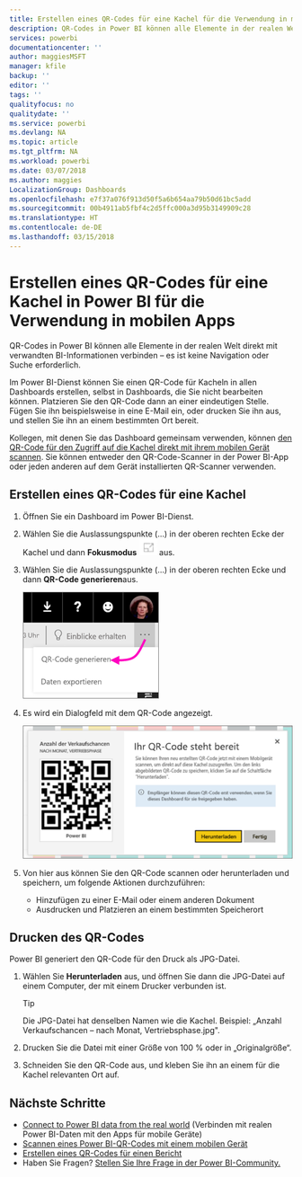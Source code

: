 ```yaml
---
title: Erstellen eines QR-Codes für eine Kachel für die Verwendung in mobilen Power BI-Apps
description: QR-Codes in Power BI können alle Elemente in der realen Welt direkt mit verwandten BI-Informationen in der mobilen Power BI-App verbinden – es ist keine Suche erforderlich.
services: powerbi
documentationcenter: ''
author: maggiesMSFT
manager: kfile
backup: ''
editor: ''
tags: ''
qualityfocus: no
qualitydate: ''
ms.service: powerbi
ms.devlang: NA
ms.topic: article
ms.tgt_pltfrm: NA
ms.workload: powerbi
ms.date: 03/07/2018
ms.author: maggies
LocalizationGroup: Dashboards
ms.openlocfilehash: e7f37a076f913d50f5a6b654aa79b50d61bc5add
ms.sourcegitcommit: 00b4911ab5fbf4c2d5ffc000a3d95b3149909c28
ms.translationtype: HT
ms.contentlocale: de-DE
ms.lasthandoff: 03/15/2018
---
```

# <a name="create-a-qr-code-for-a-tile-in-power-bi-to-use-in-the-mobile-apps"></a>Erstellen eines QR-Codes für eine Kachel in Power BI für die Verwendung in mobilen Apps
QR-Codes in Power BI können alle Elemente in der realen Welt direkt mit verwandten BI-Informationen verbinden – es ist keine Navigation oder Suche erforderlich.

Im Power BI-Dienst können Sie einen QR-Code für Kacheln in allen Dashboards erstellen, selbst in Dashboards, die Sie nicht bearbeiten können. Platzieren Sie den QR-Code dann an einer eindeutigen Stelle. Fügen Sie ihn beispielsweise in eine E-Mail ein, oder drucken Sie ihn aus, und stellen Sie ihn an einem bestimmten Ort bereit. 

Kollegen, mit denen Sie das Dashboard gemeinsam verwenden, können [den QR-Code für den Zugriff auf die Kachel direkt mit ihrem mobilen Gerät scannen](mobile-apps-qr-code.md). Sie können entweder den QR-Code-Scanner in der Power BI-App oder jeden anderen auf dem Gerät installierten QR-Scanner verwenden.


## <a name="create-a-qr-code-for-a-tile"></a>Erstellen eines QR-Codes für eine Kachel
1. Öffnen Sie ein Dashboard im Power BI-Dienst.
2. Wählen Sie die Auslassungspunkte (...) in der oberen rechten Ecke der Kachel und dann **Fokusmodus** ![](media/service-create-qr-code-for-tile/fullscreen-icon.jpg) aus.
3. Wählen Sie die Auslassungspunkte (...) in der oberen rechten Ecke und dann **QR-Code generieren**aus. 
   
    ![](media/service-create-qr-code-for-tile/power-bi-create-qr-code-tile.png)
4. Es wird ein Dialogfeld mit dem QR-Code angezeigt. 
   
    ![](media/service-create-qr-code-for-tile/pbi_qrcode_opportunity_count.png)
5. Von hier aus können Sie den QR-Code scannen oder herunterladen und speichern, um folgende Aktionen durchzuführen: 
   
   * Hinzufügen zu einer E-Mail oder einem anderen Dokument 
   * Ausdrucken und Platzieren an einem bestimmten Speicherort 

## <a name="print-the-qr-code"></a>Drucken des QR-Codes
Power BI generiert den QR-Code für den Druck als JPG-Datei. 

1. Wählen Sie **Herunterladen** aus, und öffnen Sie dann die JPG-Datei auf einem Computer, der mit einem Drucker verbunden ist.  
   
   > [!TIP]
   > Die JPG-Datei hat denselben Namen wie die Kachel. Beispiel: „Anzahl Verkaufschancen – nach Monat, Vertriebsphase.jpg".
   > 
   > 
2. Drucken Sie die Datei mit einer Größe von 100 % oder in „Originalgröße“.  
3. Schneiden Sie den QR-Code aus, und kleben Sie ihn an einem für die Kachel relevanten Ort auf. 

## <a name="next-steps"></a>Nächste Schritte
* [Connect to Power BI data from the real world](mobile-apps-data-in-real-world-context.md) (Verbinden mit realen Power BI-Daten mit den Apps für mobile Geräte)
* [Scannen eines Power BI-QR-Codes mit einem mobilen Gerät](mobile-apps-qr-code.md)
* [Erstellen eines QR-Codes für einen Bericht](service-create-qr-code-for-report.md)
* Haben Sie Fragen? [Stellen Sie Ihre Frage in der Power BI-Community.](http://community.powerbi.com/)

